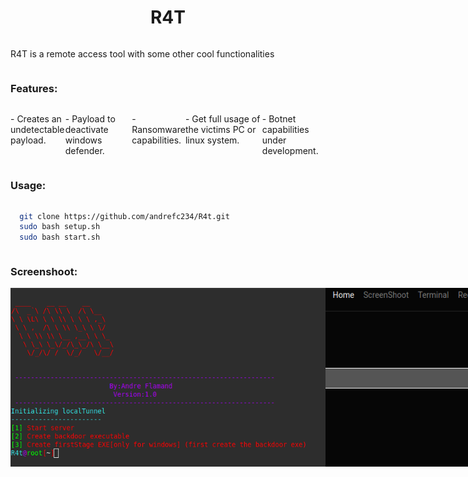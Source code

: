
<h1 align="center">R4T</h1>

<div style="display: flex;">

 R4T is a remote access tool with some other cool functionalities

</div>







### Features:


<div style="display: flex;">
 <p>- Creates an undetectable payload.</p>
 <p>- Payload to deactivate windows defender.</p>
 <p>- Ransomware capabilities.</p>
 <p>- Get full usage of the victims PC or linux system.</p>
 <p>- Botnet capabilities under development.</p>
</div>


### Usage:

<div style="display: flex;">
 
 
```bash
  git clone https://github.com/andrefc234/R4t.git
  sudo bash setup.sh
  sudo bash start.sh
  ```


</div>

### Screenshoot:
<div style="display: flex;">
 <img  alt="screen"  src="https://github.com/andrefc234/R4t/blob/main/pictures/Screen1.png" />
 <br/>
  <img  alt="screen"  src="https://github.com/andrefc234/R4t/blob/main/pictures/screen(2).png" />
</div>







































